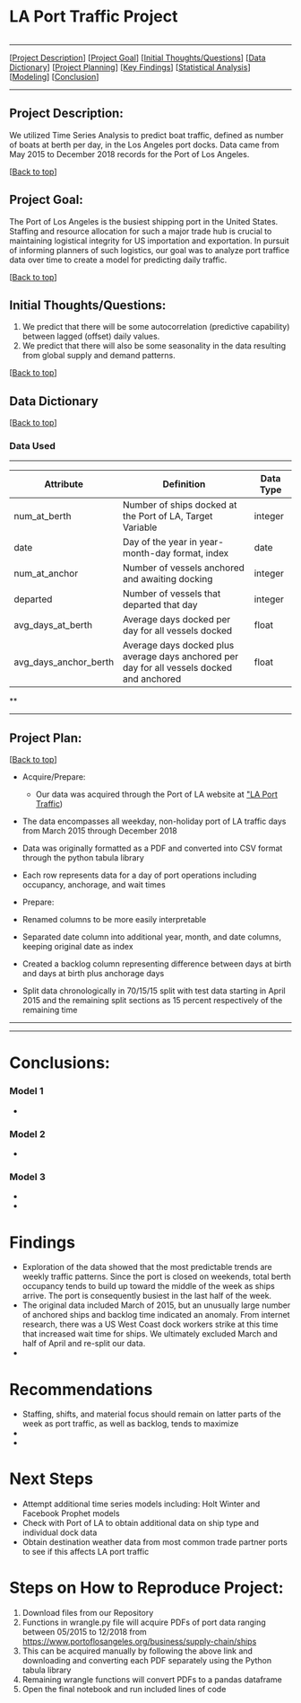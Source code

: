 # <a name="top"></a>LA Port Traffic Project
![]()


***
[[Project Description](#project_description)]
[[Project Goal](#project_goal)]
[[Initial Thoughts/Questions](#initial_thoughts_questions)]
[[Data Dictionary](#dictionary)]
[[Project Planning](#planning)]
[[Key Findings](#findings)]
[[Statistical Analysis](#stats)]
[[Modeling](#model)]
[[Conclusion](#conclusion)]
___



## <a name="project_description"></a>Project Description:

We utilized Time Series Analysis to predict boat traffic, defined as number of boats at berth per day, in the Los Angeles port docks. Data came from May 2015 to December 2018 records for the Port of Los Angeles.

[[Back to top](#top)]

 ## <a name="project_goal"></a>Project Goal:

 The Port of Los Angeles is the busiest shipping port in the United States. Staffing and resource allocation for such a major trade hub is crucial to maintaining logistical integrity for US importation and exportation. In pursuit of informing planners of such logistics, our goal was to analyze port traffice data over time to create a model for predicting daily traffic. 

 [[Back to top](#top)]
 
 
## <a name="initial_thoughts_questions"></a>Initial Thoughts/Questions:
1. We predict that there will be some autocorrelation (predictive capability) between lagged (offset) daily values. 
2. We predict that there will also be some seasonality in the data resulting from global supply and demand patterns. 

 [[Back to top](#top)]

## <a name="dictionary"></a>Data Dictionary  
[[Back to top](#top)]


### Data Used
---
| Attribute | Definition | Data Type |
| ----- | ----- | ----- |
|num_at_berth| Number of ships docked at the Port of LA, Target Variable |integer|
|date| Day of the year in year-month-day format, index |date|
|num_at_anchor| Number of vessels anchored and awaiting docking |integer|
|departed| Number of vessels that departed that day |integer|
|avg_days_at_berth| Average days docked per day for all vessels docked |float|
|avg_days_anchor_berth| Average days docked plus average days anchored per day for all vessels docked and anchored |float|
**

***

## <a name="planning"></a>Project Plan: 
[[Back to top](#top)]
- Acquire/Prepare:
    - Our data was acquired through the Port of LA website at ["LA Port Traffic]([https://www.portoflosangeles.org/business/supply-chain/ships]))
   
- The data encompasses all weekday, non-holiday port of LA traffic days from March 2015 through December 2018
- Data was originally formatted as a PDF and converted into CSV format through the python tabula library
- Each row represents data for a day of port operations including occupancy, anchorage, and wait times
- Prepare:
- Renamed columns to be more easily interpretable
- Separated date column into additional year, month, and date columns, keeping original date as index
- Created a backlog column representing difference between days at birth and days at birth plus anchorage days
- Split data chronologically in 70/15/15 split with test data starting in April 2015 and the remaining split sections as 15 percent respectively of the remaining time

***




*********************

# Conclusions:

### Model 1

- 

### Model 2

- 

### Model 3

- 

- 

# Findings

- Exploration of the data showed that the most predictable trends are weekly traffic patterns. Since the port is closed on weekends, total berth occupancy tends to build up toward the middle of the week as ships arrive. The port is consequently busiest in the last half of the week.
- The original data included March of 2015, but an unusually large number of anchored ships and backlog time indicated an anomaly. From internet research, there was a US West Coast dock workers strike at this time that increased wait time for ships. We ultimately excluded March and half of April and re-split our data. 
- 

# Recommendations
- Staffing, shifts, and material focus should remain on latter parts of the week as port traffic, as well as backlog, tends to maximize 
- 
- 

# Next Steps

- Attempt additional time series models including: Holt Winter and Facebook Prophet models
- Check with Port of LA to obtain additional data on ship type and  individual dock data
- Obtain destination weather data from most common trade partner ports to see if this affects LA port traffic

# Steps on How to Reproduce Project:
1. Download files from our Repository
2. Functions in wrangle.py file will acquire PDFs of port data ranging between 05/2015 to 12/2018 from https://www.portoflosangeles.org/business/supply-chain/ships
3. This can be acquired manually by following the above link and downloading and converting each PDF separately using the Python tabula library
4. Remaining wrangle functions will convert PDFs to a pandas dataframe 
5. Open the final notebook and run included lines of code

